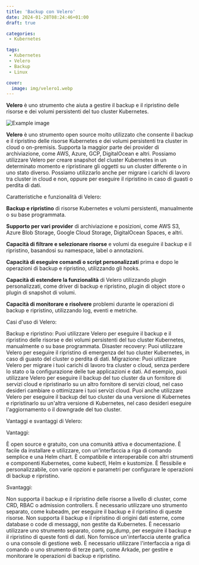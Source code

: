 ```yaml
---
title: 'Backup con Velero'
date: 2024-01-28T08:24:46+01:00
draft: true

categories:
 - Kubernetes

tags:
 - Kubernetes
 - Velero
 - Backup
 - Linux

cover:
  image: img/velero1.webp
---
```


**Velero** è uno strumento che aiuta a gestire il backup e il ripristino delle risorse e dei volumi persistenti del tuo cluster Kubernetes.

![Example image](/img/velero1.webp#center)


**Velero** è uno strumento open source molto utilizzato che consente il backup e il ripristino delle risorse Kubernetes e dei volumi persistenti tra cluster in cloud o on-premisis. Supporta la maggior parte dei provider di archiviazione, come AWS, Azure, GCP, DigitalOcean e altri. 
Possiamo utilizzare Velero per creare snapshot del cluster Kubernetes in un determinato momento e ripristinare gli oggetti su un cluster differente o in uno stato diverso. Possiamo utilizzarlo anche per migrare i carichi di lavoro tra cluster in cloud e non, oppure per eseguire il ripristino in caso di guasti o perdita di dati.


Caratteristiche e funzionalità di Velero:

**Backup e ripristino** di risorse Kubernetes e volumi persistenti, manualmente o su base programmata.

**Supporto per vari provider** di archiviazione e posizioni, come AWS S3, Azure Blob Storage, Google Cloud Storage, DigitalOcean Spaces, e altri.

**Capacità di filtrare e selezionare risorse** e volumi da eseguire il backup e il ripristino, basandosi su namespace, label o annotazioni.

**Capacità di eseguire comandi o script personalizzati** prima e dopo le operazioni di backup e ripristino, utilizzando gli hooks.

**Capacità di estendere la funzionalità** di Velero utilizzando plugin personalizzati, come driver di backup e ripristino, plugin di object store o plugin di snapshot di volumi.

**Capacità di monitorare e risolvere** problemi durante le operazioni di backup e ripristino, utilizzando log, eventi e metriche.

Casi d'uso di Velero:

Backup e ripristino: Puoi utilizzare Velero per eseguire il backup e il ripristino delle risorse e dei volumi persistenti del tuo cluster Kubernetes, manualmente o su base programmata.
Disaster recovery: Puoi utilizzare Velero per eseguire il ripristino di emergenza del tuo cluster Kubernetes, in caso di guasto del cluster o perdita di dati.
Migrazione: Puoi utilizzare Velero per migrare i tuoi carichi di lavoro tra cluster o cloud, senza perdere lo stato o la configurazione delle tue applicazioni e dati. Ad esempio, puoi utilizzare Velero per eseguire il backup del tuo cluster da un fornitore di servizi cloud e ripristinarlo su un altro fornitore di servizi cloud, nel caso desideri cambiare o ottimizzare i tuoi servizi cloud. Puoi anche utilizzare Velero per eseguire il backup del tuo cluster da una versione di Kubernetes e ripristinarlo su un'altra versione di Kubernetes, nel caso desideri eseguire l'aggiornamento o il downgrade del tuo cluster.


Vantaggi e svantaggi di Velero:

Vantaggi:

È open source e gratuito, con una comunità attiva e documentazione.
È facile da installare e utilizzare, con un'interfaccia a riga di comando semplice e una Helm chart.
È compatibile e interoperabile con altri strumenti e componenti Kubernetes, come kubectl, Helm e kustomize.
È flessibile e personalizzabile, con varie opzioni e parametri per configurare le operazioni di backup e ripristino.

Svantaggi:

Non supporta il backup e il ripristino delle risorse a livello di cluster, come CRD, RBAC o admission controllers. È necessario utilizzare uno strumento separato, come kubeadm, per eseguire il backup e il ripristino di queste risorse.
Non supporta il backup e il ripristino di origini dati esterne, come database o code di messaggi, non gestite da Kubernetes. È necessario utilizzare uno strumento separato, come pg_dump, per eseguire il backup e il ripristino di queste fonti di dati.
Non fornisce un'interfaccia utente grafica o una console di gestione web. È necessario utilizzare l'interfaccia a riga di comando o uno strumento di terze parti, come Arkade, per gestire e monitorare le operazioni di backup e ripristino.


